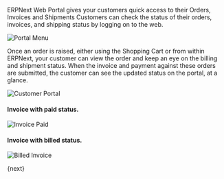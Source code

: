 ERPNext Web Portal gives your customers quick access to their Orders, Invoices
and Shipments Customers can check the status of their orders, invoices, and
shipping status by logging on to the web.

![Portal Menu](assets/old_images/erpnext/portal-menu.png)

Once an order is raised, either using the Shopping Cart or from within
ERPNext, your customer can view the order and keep an eye on the billing and
shipment status. When the invoice and payment against these orders are
submitted, the customer can see the updated status on the portal, at a glance.

![Customer Portal](assets/old_images/erpnext/customer-portal-orders-1.png)

#### Invoice with paid status.

![Invoice Paid](assets/old_images/erpnext/portal-invoice-paid.png)

#### Invoice with billed status.

![Billed Invoice](assets/old_images/erpnext/portal-order-billed.png)

{next}
